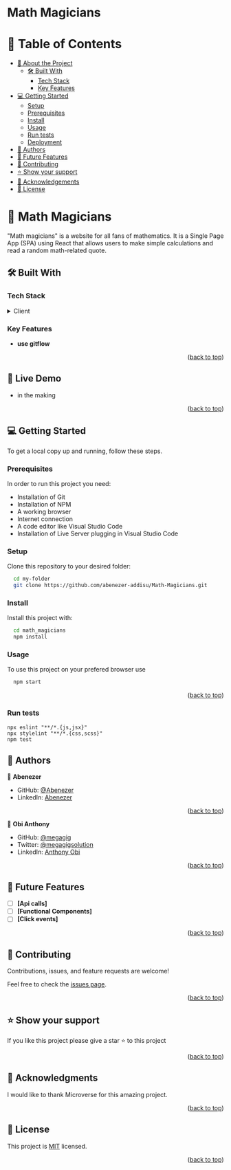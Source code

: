 # Math Magicians

# 📗 Table of Contents

- [📖 About the Project](#about-project)
  - [🛠 Built With](#built-with)
    - [Tech Stack](#tech-stack)
    - [Key Features](#key-features)
- [💻 Getting Started](#getting-started)
  - [Setup](#setup)
  - [Prerequisites](#prerequisites)
  - [Install](#install)
  - [Usage](#usage)
  - [Run tests](#run-tests)
  - [Deployment](#triangular_flag_on_post-deployment)
- [👥 Authors](#authors)
- [🔭 Future Features](#future-features)
- [🤝 Contributing](#contributing)
- [⭐️ Show your support](#support)
- [🙏 Acknowledgements](#acknowledgements)
- [📝 License](#license)

# 📖 Math Magicians <a name="about-project"></a>

"Math magicians" is a website for all fans of mathematics. It is a Single Page App (SPA) using React that allows users to make simple calculations and read a random math-related quote.

## 🛠 Built With <a name="built-with"></a>

### Tech Stack <a name="tech-stack"></a>

<details>
  <summary>Client</summary>
  <ul>
    <li>REACT</li>
    <li><a href="https://webpack.js.org/">Webpack</a></li>
    <li><a href="https://developer.mozilla.org/en-US/docs/Web/JavaScript">Javascript</a></li>
    <li><a href="https://getbootstrap.com/">Bootstrap</a></li>
    <li><a href="https://developer.mozilla.org/en-US/docs/Web/HTML">HTML</a></li
  </ul>
</details>

### Key Features <a name="key-features"></a>

- **use gitflow**

<p align="right">(<a href="#readme-top">back to top</a>)</p>

## 🚀 Live Demo <a name="live-demo"></a>

- in the making

<p align="right">(<a href="#readme-top">back to top</a>)</p>

<!-- GETTING STARTED -->

## 💻 Getting Started <a name="getting-started"></a>

To get a local copy up and running, follow these steps.

### Prerequisites

In order to run this project you need:

- Installation of Git
- Installation of NPM
- A working browser
- Internet connection
- A code editor like Visual Studio Code
- Installation of Live Server plugging in Visual Studio Code

### Setup

Clone this repository to your desired folder:

```sh
  cd my-folder
  git clone https://github.com/abenezer-addisu/Math-Magicians.git
```

### Install

Install this project with:

```sh
  cd math_magicians
  npm install
```

### Usage

To use this project on your prefered browser use

```sh
  npm start
```

<p align="right">(<a href="#readme-top">back to top</a>)</p>

### Run tests

```test
npx eslint "**/*.{js,jsx}"
npx stylelint "**/*.{css,scss}"
npm test
```

## 👥 Authors <a name="authors"></a>

👤 **Abenezer**

- GitHub: [@Abenezer](https://github.com/Abenezer-addisu)
- LinkedIn: [Abenezer](https://www.linkedin.com/in/abenezer-addisu)
<p align="right">(<a href="#readme-top">back to top</a>)</p>

👤 **Obi Anthony**

- GitHub: [@megagig](https://github.com/megagig)
- Twitter: [@megagigsolution](https://twitter.com/megagigsolution)
- LinkedIn: [Anthony Obi](https://www.linkedin.com/in/obi-anthony-440a1430/)

<p align="right">(<a href="#readme-top">back to top</a>)</p>

<!-- FUTURE FEATURES -->

## 🔭 Future Features <a name="future-features"></a>

- [ ] **[Api calls]**
- [ ] **[Functional Components]**
- [ ] **[Click events]**

<p align="right">(<a href="#readme-top">back to top</a>)</p>

<!-- CONTRIBUTING -->

## 🤝 Contributing <a name="contributing"></a>

Contributions, issues, and feature requests are welcome!

Feel free to check the [issues page](https://github.com/kifle23/math_magicians/issues).

<p align="right">(<a href="#readme-top">back to top</a>)</p>

<!-- SUPPORT -->

## ⭐️ Show your support <a name="support"></a>

If you like this project please give a star ⭐️ to this project

<p align="right">(<a href="#readme-top">back to top</a>)</p>

<!-- ACKNOWLEDGEMENTS -->

## 🙏 Acknowledgments <a name="acknowledgements"></a>

I would like to thank Microverse for this amazing project.

<p align="right">(<a href="#readme-top">back to top</a>)</p>

## 📝 License <a name="license"></a>

This project is [MIT](./LICENSE) licensed.

<p align="right">(<a href="#readme-top">back to top</a>)</p>
